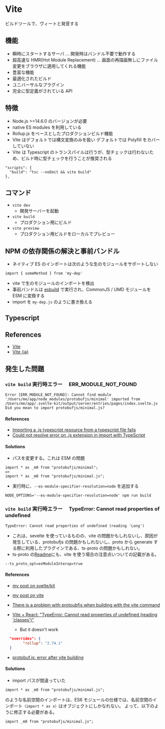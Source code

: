 # Vite

ビルドツールで、ヴィートと発音する

## 機能

- 瞬時にスタートするサーバ ... 開発時はバンドル不要で動作する
- 超高速な HMR(Hot Module Replacement) ... 画面の再描画無しにファイル変更をブラウザに適用してくれる機能
- 豊富な機能
- 最適化されたビルド
- ユニバーサルなプラグイン
- 完全に型定義がされている API

## 特徴

- Node.js >=14.6.0 のバージョンが必要
- native ES modules を利用している
- Rollup.js をベースとしたプロダクションビルド機能
- Vite はデフォルトでは構文変換のみを扱い デフォルトでは Polyfill をカバーしていない
- Vite は Typescript のトランスパイルは行うが、型チェックは行わないため、ビルド時に型チェックを行うことが推奨される

```
"scripts": {
  "build": "tsc --noEmit && vite build"
},
```

## コマンド

- `vite dev`
  - 開発サーバーを起動
- `vite build`
  - プロダクション用にビルド
- `vite preview`
  - プロダクション用ビルドをローカルでプレビュー

## NPM の依存関係の解決と事前バンドル

- ネイティブ ES のインポートは次のような生のモジュールをサポートしない

```
import { someMethod } from 'my-dep'
```

- vite で生のモジュールのインポートを検出
- 事前バンドルは [esbuild](https://esbuild.github.io/) で実行され、CommonJS / UMD モジュールを ESM に変換する
- import を `my-dep.js` のように書き換える

## Typescript

## References

- [Vite](https://vitejs.dev/)
- [Vite (ja)](https://ja.vitejs.dev/)

## 発生した問題

### `vite build` 実行時エラー　 ERR_MODULE_NOT_FOUND

```
Error [ERR_MODULE_NOT_FOUND]: Cannot find module '/Users/me/app/node_modules/protobufjs/minimal' imported from /Users/me/app/.svelte-kit/output/server/entries/pages/index.svelte.js
Did you mean to import protobufjs/minimal.js?
```

#### References

- [Importing a .js typescript resource from a typescript file fails](https://github.com/vitejs/vite/issues/3040)
- [Could not resolve error on .js extension in import with TypeScript](https://github.com/vitejs/vite/issues/5539)

#### Solutions

- パスを変更する。これは ESM の問題

```
import * as _m0 from "protobufjs/minimal";
=>
import * as _m0 from "protobufjs/minimal.js";
```

- 実行時に、`--es-module-specifier-resolution=node` を追加する

```
NODE_OPTIONS='--es-module-specifier-resolution=node' npm run build
```

### `vite build` 実行時エラー　 TypeError: Cannot read properties of undefined

```
TypeError: Cannot read properties of undefined (reading 'Long')
```

- これは、sevelte を使っているものの、vite の問題かもしれないし、原因が発生している、protobufjs の問題かもしれないし、proto から generate する際に利用したプラグインである、ts-proto の問題かもしれない。
- ts-proto の[Readme](https://github.com/stephenh/ts-proto)にも、vite を使う場合の注意点いついての記載がある。

```
--ts_proto_opt=esModuleInterop=true
```

#### References

- [my post on svelte/kit](https://github.com/sveltejs/kit/issues/5418)
- [my post on vite](https://github.com/vitejs/vite/issues/9018)

- [There is a problem with protoubfjs when building with the vite command](https://github.com/vitejs/vite/issues/7797)
- [Vite + React: "TypeError: Cannot read properties of undefined (reading 'classes')"](https://github.com/vitejs/vite/issues/8395)
  - But it doesn't work

```package.json
  "overrides": {
		"rollup": "2.74.1"
  }
```

- [protobuf.js: error after vite building](https://github.com/protobufjs/protobuf.js/issues/1673)

#### Solutions

- import パスが間違っていた

```
import * as _m0 from "protobufjs/minimal.js";
```

のような名前空間のインポートは、ES6 モジュールの仕様では、名前空間のインポート`（import * as x）`はオブジェクトにしかなれない。
よって、以下のように修正する必要がある。

```
import _m0 from "protobufjs/minimal.js";
```

